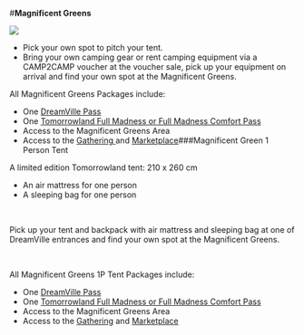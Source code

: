 #**Magnificent Greens**

![](%%Magnificent-Greens%%)

* Pick your own spot to pitch your tent.
* Bring your own camping gear or rent camping equipment via a CAMP2CAMP voucher at the voucher sale, pick up your equipment on arrival and find your own spot at the Magnificent Greens.

All Magnificent Greens Packages include: 

* One [DreamVille Pass](https://www.tomorrowland.com/en/dreamville/discover-dreamville)
* One [Tomorrowland Full Madness or Full Madness Comfort Pass](https://www.tomorrowland.com/en/festival/tickets)
* Access to the Magnificent Greens Area 
* Access to the [Gathering](https://www.tomorrowland.com/en/dreamville/discover-dreamville/the-gathering)[ ](https://www.tomorrowland.com/en/dreamville/discover-dreamville/the-gathering)and [Marketplace](https://www.tomorrowland.com/en/dreamville/discover-dreamville/marketplace)
&#x200B;
###Magnificent Green 1 Person Tent

A limited edition Tomorrowland tent: 210 x 260 cm 

* An air mattress for one person
* A sleeping bag for one person

&#x200B;

Pick up your tent and backpack with air mattress and sleeping bag at one of DreamVille entrances and find your own spot at the Magnificent Greens.

&#x200B;

All Magnificent Greens 1P Tent Packages include: 

* One [DreamVille Pass](https://www.tomorrowland.com/en/dreamville/discover-dreamville)
* One [Tomorrowland Full Madness or Full Madness Comfort Pass](https://www.tomorrowland.com/en/festival/tickets)
* Access to the Magnificent Greens Area 
* Access to the [Gathering](https://www.tomorrowland.com/en/dreamville/discover-dreamville/the-gathering) and [Marketplace](https://www.tomorrowland.com/en/dreamville/discover-dreamville/marketplace)